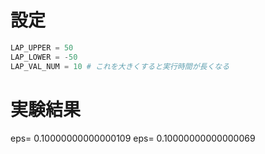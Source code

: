 # 設定
```python
LAP_UPPER = 50
LAP_LOWER = -50
LAP_VAL_NUM = 10 # これを大きくすると実行時間が長くなる
```

# 実験結果
eps= 0.10000000000000109
eps= 0.10000000000000069
